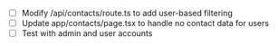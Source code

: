 - [ ] Modify /api/contacts/route.ts to add user-based filtering
- [ ] Update app/contacts/page.tsx to handle no contact data for users
- [ ] Test with admin and user accounts
